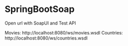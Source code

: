 # SpringBootSoap

Open url with SoapUI and Test API

Movies:  http://localhost:8080/ws/movies.wsdl
Countries:  http://localhost:8080/ws/countries.wsdl
